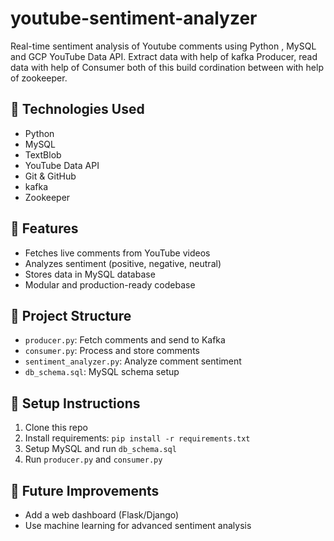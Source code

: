 # youtube-sentiment-analyzer
Real-time sentiment analysis of Youtube comments using Python , MySQL and GCP YouTube Data API.
Extract data with help of kafka Producer, read data with help of Consumer both of this build cordination between with help of zookeeper.


## 🔧 Technologies Used
- Python
- MySQL
- TextBlob
- YouTube Data API
- Git & GitHub
- kafka
- Zookeeper
## 📂 Features
- Fetches live comments from YouTube videos
- Analyzes sentiment (positive, negative, neutral)
- Stores data in MySQL database
- Modular and production-ready codebase

## 📁 Project Structure
- `producer.py`: Fetch comments and send to Kafka
- `consumer.py`: Process and store comments
- `sentiment_analyzer.py`: Analyze comment sentiment
- `db_schema.sql`: MySQL schema setup

## 🚀 Setup Instructions
1. Clone this repo
2. Install requirements: `pip install -r requirements.txt`
3. Setup MySQL and run `db_schema.sql`
4. Run `producer.py` and `consumer.py`

## 🧠 Future Improvements
- Add a web dashboard (Flask/Django)
- Use machine learning for advanced sentiment analysis
